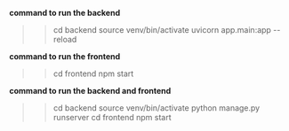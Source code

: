 **command to run the backend**
>> cd backend
>> source venv/bin/activate
>> uvicorn app.main:app --reload

**command to run the frontend**
>> cd frontend
>> npm start

**command to run the backend and frontend**
>> cd backend
>> source venv/bin/activate
>> python manage.py runserver
>> cd frontend
>> npm start